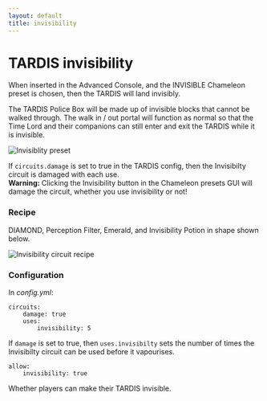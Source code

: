 ```yaml
---
layout: default
title: invisibility
---
```


# TARDIS invisibility

When inserted in the Advanced Console, and the INVISIBLE Chameleon preset is chosen, then the TARDIS will land invisibly.

The TARDIS Police Box will be made up of invisible blocks that cannot be walked through. The walk in / out portal will function as normal so that the Time Lord and their companions can still enter and exit the TARDIS while it is invisible.

![Invisiblity preset](images/docs/invisible_preset.jpg)

If `circuits.damage` is set to true in the TARDIS config, then the Invisibilty circuit is damaged with each use.  
**Warning:** Clicking the Invisibility button in the Chameleon presets GUI will damage the circuit, whether you use invisibility or not!

### Recipe

DIAMOND, Perception Filter, Emerald, and Invisibility Potion in shape shown below.

![Invisibility circuit recipe](images/docs/invisibility_crafting.jpg)

### Configuration

In _config.yml_:

    circuits:
        damage: true
        uses:
            invisibility: 5

If `damage` is set to true, then `uses.invisibilty` sets the number of times the Invisibilty circuit can be used before it vapourises.

    allow:
        invisibility: true

Whether players can make their TARDIS invisible.
